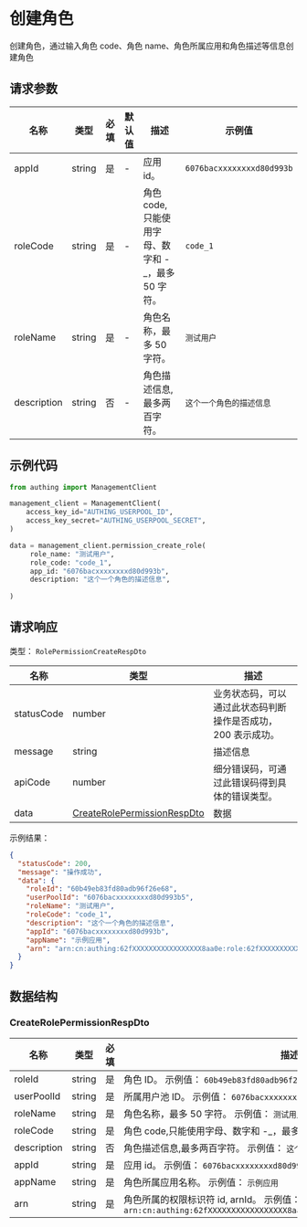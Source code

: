 # 创建角色

<!--
  警告⚠️：
  不要直接修改该文档，
  https://github.com/Authing/authing-docs-factory
  使用该项目进行生成
-->

<LastUpdated />

创建角色，通过输入角色 code、角色 name、角色所属应用和角色描述等信息创建角色

## 请求参数

| 名称 | 类型 | 必填 | 默认值 | 描述 | 示例值 |
| ---- | ---- | ---- | ---- | ---- | ---- |
| appId | string | 是 | - | 应用 id。   | `6076bacxxxxxxxxd80d993b` |
| roleCode | string | 是 | - | 角色 code,只能使用字母、数字和 -_，最多 50 字符。   | `code_1` |
| roleName | string | 是 | - | 角色名称，最多 50 字符。   | `测试用户` |
| description | string | 否 | - | 角色描述信息,最多两百字符。   | `这个一个角色的描述信息` |


## 示例代码

```py
from authing import ManagementClient

management_client = ManagementClient(
    access_key_id="AUTHING_USERPOOL_ID",
    access_key_secret="AUTHING_USERPOOL_SECRET",
)

data = management_client.permission_create_role(
     role_name: "测试用户",
     role_code: "code_1",
     app_id: "6076bacxxxxxxxxd80d993b",
     description: "这个一个角色的描述信息",
  
)
```



## 请求响应

类型： `RolePermissionCreateRespDto`

| 名称 | 类型 | 描述 |
| ---- | ---- | ---- |
| statusCode | number | 业务状态码，可以通过此状态码判断操作是否成功，200 表示成功。 |
| message | string | 描述信息 |
| apiCode | number | 细分错误码，可通过此错误码得到具体的错误类型。 |
| data | <a href="#CreateRolePermissionRespDto">CreateRolePermissionRespDto</a> | 数据 |



示例结果：

```json
{
  "statusCode": 200,
  "message": "操作成功",
  "data": {
    "roleId": "60b49eb83fd80adb96f26e68",
    "userPoolId": "6076bacxxxxxxxxd80d993b5",
    "roleName": "测试用户",
    "roleCode": "code_1",
    "description": "这个一个角色的描述信息",
    "appId": "6076bacxxxxxxxxd80d993b",
    "appName": "示例应用",
    "arn": "arn:cn:authing:62fXXXXXXXXXXXXXXXXX8aa0e:role:62fXXXXXXXXXXXXXXXXX8aa0e"
  }
}
```

## 数据结构


### <a id="CreateRolePermissionRespDto"></a> CreateRolePermissionRespDto

| 名称 | 类型 | 必填 | 描述 |
| ---- |  ---- | ---- | ---- |
| roleId | string | 是 | 角色 ID。 示例值： `60b49eb83fd80adb96f26e68`  |
| userPoolId | string | 是 | 所属用户池 ID。 示例值： `6076bacxxxxxxxxd80d993b5`  |
| roleName | string | 是 | 角色名称，最多 50 字符。 示例值： `测试用户`  |
| roleCode | string | 是 | 角色 code,只能使用字母、数字和 -_，最多 50 字符。 示例值： `code_1`  |
| description | string | 否 | 角色描述信息,最多两百字符。 示例值： `这个一个角色的描述信息`  |
| appId | string | 是 | 应用 id。 示例值： `6076bacxxxxxxxxd80d993b`  |
| appName | string | 是 | 角色所属应用名称。 示例值： `示例应用`  |
| arn | string | 是 | 角色所属的权限标识符 id, arnId。 示例值： `arn:cn:authing:62fXXXXXXXXXXXXXXXXX8aa0e:role:62fXXXXXXXXXXXXXXXXX8aa0e`  |


